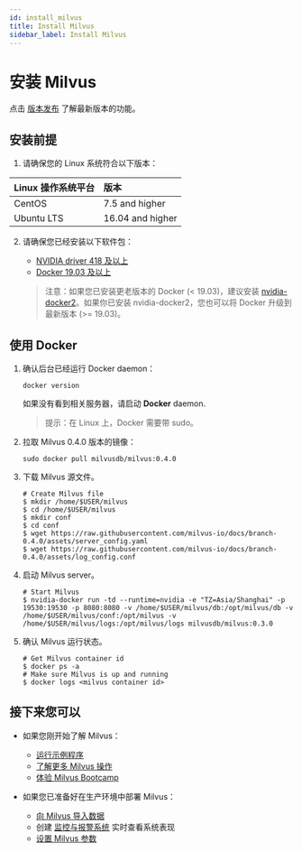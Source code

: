 ```yaml
---
id: install_milvus
title: Install Milvus
sidebar_label: Install Milvus
---
```

# 安装 Milvus

点击 [版本发布](../Releases) 了解最新版本的功能。

## 安装前提

1. 请确保您的 Linux 系统符合以下版本：

| Linux 操作系统平台 | 版本             |
| :----------------- | :--------------- |
| CentOS             | 7.5 and higher   |
| Ubuntu LTS         | 16.04 and higher |

2. 请确保您已经安装以下软件包：

   - [NVIDIA driver 418 及以上](https://docs.nvidia.com/cuda/cuda-installation-guide-linux/index.html)
   - [Docker 19.03 及以上](https://docs.docker.com/engine/installation/linux/docker-ce/ubuntu/)
   
   > 注意：如果您已安装更老版本的 Docker (< 19.03)，建议安装 [nvidia-docker2](https://github.com/NVIDIA/nvidia-docker/wiki/Installation-(version-2.0))。如果你已安装 nvidia-docker2，您也可以将 Docker 升级到最新版本 (>= 19.03)。
   
## 使用 Docker

1. 确认后台已经运行 Docker daemon：

   ```
   docker version
   ```

   如果没有看到相关服务器，请启动 **Docker** daemon.

   > 提示：在 Linux 上，Docker 需要带 sudo。

2. 拉取 Milvus 0.4.0 版本的镜像：

   ```
   sudo docker pull milvusdb/milvus:0.4.0
   ```

3. 下载 Milvus 源文件。

   ```shell
   # Create Milvus file
   $ mkdir /home/$USER/milvus
   $ cd /home/$USER/milvus
   $ mkdir conf
   $ cd conf
   $ wget https://raw.githubusercontent.com/milvus-io/docs/branch-0.4.0/assets/server_config.yaml
   $ wget https://raw.githubusercontent.com/milvus-io/docs/branch-0.4.0/assets/log_config.conf
   ```

4. 启动 Milvus server。

   ```shell
   # Start Milvus
   $ nvidia-docker run -td --runtime=nvidia -e "TZ=Asia/Shanghai" -p 19530:19530 -p 8080:8080 -v /home/$USER/milvus/db:/opt/milvus/db -v /home/$USER/milvus/conf:/opt/milvus -v /home/$USER/milvus/logs:/opt/milvus/logs milvusdb/milvus:0.3.0
   ```

5. 确认 Milvus 运行状态。

   ```shell
   # Get Milvus container id
   $ docker ps -a
   # Make sure Milvus is up and running
   $ docker logs <milvus container id>
   ```

## 接下来您可以

- 如果您刚开始了解 Milvus：

  - [运行示例程序](example_code.md)
  - [了解更多 Milvus 操作](milvus_operations.md)
  - [体验 Milvus Bootcamp](https://github.com/milvus-io/bootcamp)

- 如果您已准备好在生产环境中部署 Milvus：

  - [向 Milvus 导入数据](import_data.md)
  - 创建 [监控与报警系统](monitor.md) 实时查看系统表现
  - [设置 Milvus 参数](../reference/milvus_config.md)
